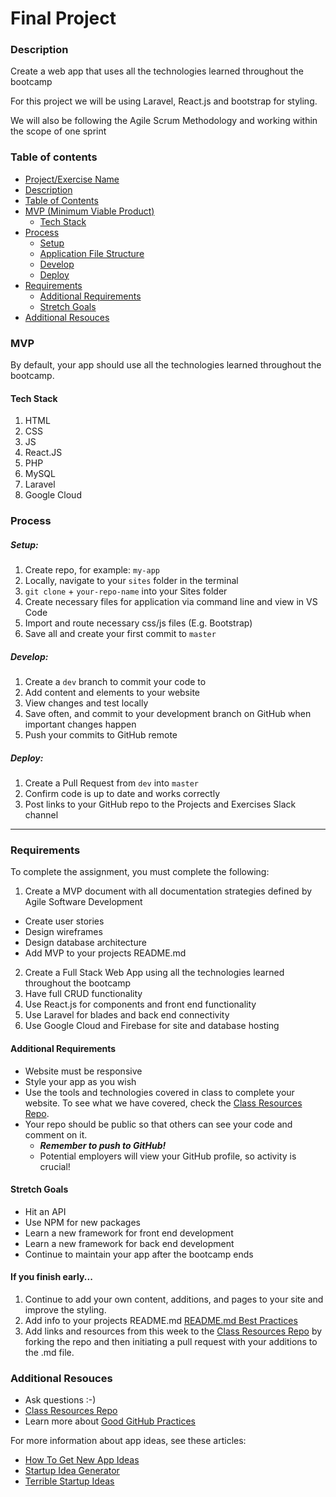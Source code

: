 # Final Project

### Description

Create a web app that uses all the technologies learned throughout the bootcamp

For this project we will be using Laravel, React.js and bootstrap for styling.

We will also be following the Agile Scrum Methodology and working within the scope of one sprint

### Table of contents

<!--ts-->

- [Project/Exercise Name](#Final-Project)
- [Description](#Description)
- [Table of Contents](#table-of-contents)
- [MVP (Minimum Viable Product)](#MVP)
  <!-- - [Wireframe](#Wireframe) -->
  - [Tech Stack](#Tech-Stack)
- [Process](#process)
  - [Setup](#Setup)
  - [Application File Structure](#Application-File-Structure)
  - [Develop](#Develop)
  - [Deploy](#Deploy)
- [Requirements](#Requirements)
  - [Additional Requirements](#Additional-Requirements)
  - [Stretch Goals](#Stretch-Goals)
- [Additional Resouces](#Additional-Resouces)
  <!--te-->

### MVP

By default, your app should use all the technologies learned throughout the bootcamp.

<!-- #### Wireframe

![wireframe](../wireframes/wireframe.png) -->

#### Tech Stack

1. HTML
2. CSS
3. JS
4. React.JS
5. PHP
6. MySQL
7. Laravel
8. Google Cloud

### Process

##### Setup:

1. Create repo, for example: `my-app`
2. Locally, navigate to your `sites` folder in the terminal
3. `git clone` + `your-repo-name` into your Sites folder
4. Create necessary files for application via command line and view in VS Code
   <!-- - Run shell script to expedite process unless you are using a framework -->
   <!-- - _If you are using a framework, disregard the "Application File Structure" section_ -->
5. Import and route necessary css/js files (E.g. Bootstrap)
6. Save all and create your first commit to `master`

##### Develop:

1. Create a `dev` branch to commit your code to
2. Add content and elements to your website
3. View changes and test locally
4. Save often, and commit to your development branch on GitHub when important changes happen
5. Push your commits to GitHub remote

##### Deploy:

1. Create a Pull Request from `dev` into `master`
2. Confirm code is up to date and works correctly
3. Post links to your GitHub repo to the Projects and Exercises Slack channel

---

### Requirements

To complete the assignment, you must complete the following:

1. Create a MVP document with all documentation strategies defined by Agile Software Development

- Create user stories
- Design wireframes
- Design database architecture
- Add MVP to your projects README.md

2. Create a Full Stack Web App using all the technologies learned throughout the bootcamp
3. Have full CRUD functionality
4. Use React.js for components and front end functionality
5. Use Laravel for blades and back end connectivity
6. Use Google Cloud and Firebase for site and database hosting

#### Additional Requirements

- Website must be responsive
- Style your app as you wish
- Use the tools and technologies covered in class to complete your website. To see what we have covered, check the [Class Resources Repo](https://github.com/bootcamp-students/Resources).
- Your repo should be public so that others can see your code and comment on it.
  - _**Remember to push to GitHub!**_
  - Potential employers will view your GitHub profile, so activity is crucial!

#### Stretch Goals

- Hit an API
- Use NPM for new packages
- Learn a new framework for front end development
- Learn a new framework for back end development
- Continue to maintain your app after the bootcamp ends

#### If you finish early...

1. Continue to add your own content, additions, and pages to your site and improve the styling.
2. Add info to your projects README.md [README.md Best Practices](https://gist.github.com/PurpleBooth/109311bb0361f32d87a2)
3. Add links and resources from this week to the [Class Resources Repo](https://github.com/bootcamp-students/Resources) by forking the repo and then initiating a pull request with your additions to the .md file.

### Additional Resouces

- Ask questions :-)
- [Class Resources Repo](https://github.com/bootcamp-students/Resources)
- Learn more about [Good GitHub Practices](https://guides.github.com)
  <!-- - [Learn JS](https://www.w3schools.com/js/) -->
  <!-- - []() -->

For more information about app ideas, see these articles:

- [How To Get New App Ideas](https://www.entrepreneur.com/article/278369)
- [Startup Idea Generator](https://www.kamogo.com/5)
- [Terrible Startup Ideas](https://www.redbull.com/nz-en/weirdest-worst-tech-startup-ideas)
